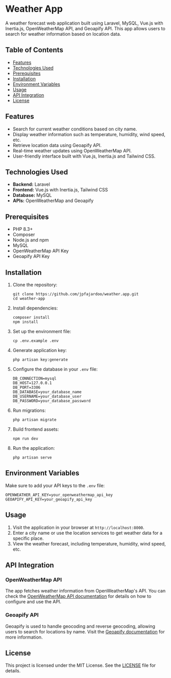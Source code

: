 <h1>Weather App</h1>
<p>A weather forecast web application built using Laravel, MySQL, Vue.js with Inertia.js, OpenWeatherMap API, and Geoapify API. This app allows users to search for weather information based on location data.</p>

<h2>Table of Contents</h2>
<ul>
    <li><a href="#features">Features</a></li>
    <li><a href="#technologies-used">Technologies Used</a></li>
    <li><a href="#prerequisites">Prerequisites</a></li>
    <li><a href="#installation">Installation</a></li>
    <li><a href="#environment-variables">Environment Variables</a></li>
    <li><a href="#usage">Usage</a></li>
    <li><a href="#api-integration">API Integration</a></li>
    <li><a href="#license">License</a></li>
</ul>

<h2 id="features">Features</h2>
<ul>
    <li>Search for current weather conditions based on city name.</li>
    <li>Display weather information such as temperature, humidity, wind speed, etc.</li>
    <li>Retrieve location data using Geoapify API.</li>
    <li>Real-time weather updates using OpenWeatherMap API.</li>
    <li>User-friendly interface built with Vue.js, Inertia.js and Tailwind CSS.</li>
</ul>

<h2 id="technologies-used">Technologies Used</h2>
<ul>
    <li><strong>Backend:</strong> Laravel</li>
    <li><strong>Frontend:</strong> Vue.js with Inertia.js, Tailwind CSS</li>
    <li><strong>Database:</strong> MySQL</li>
    <li><strong>APIs:</strong> OpenWeatherMap and Geoapify</li>
</ul>

<h2 id="prerequisites">Prerequisites</h2>
<ul>
    <li>PHP 8.3+</li>
    <li>Composer</li>
    <li>Node.js and npm</li>
    <li>MySQL</li>
    <li>OpenWeatherMap API Key</li>
    <li>Geoapify API Key</li>
</ul>

<h2 id="installation">Installation</h2>
<ol>
    <li>Clone the repository:
        <pre><code>git clone https://github.com/jpfajardoo/weather.app.git
cd weather-app</code></pre>
    </li>
    <li>Install dependencies:
        <pre><code>composer install
npm install</code></pre>
    </li>
    <li>Set up the environment file:
        <pre><code>cp .env.example .env</code></pre>
    </li>
    <li>Generate application key:
        <pre><code>php artisan key:generate</code></pre>
    </li>
    <li>Configure the database in your <code>.env</code> file:
        <pre><code>DB_CONNECTION=mysql
DB_HOST=127.0.0.1
DB_PORT=3306
DB_DATABASE=your_database_name
DB_USERNAME=your_database_user
DB_PASSWORD=your_database_password</code></pre>
    </li>
    <li>Run migrations:
        <pre><code>php artisan migrate</code></pre>
    </li>
    <li>Build frontend assets:
        <pre><code>npm run dev</code></pre>
    </li>
    <li>Run the application:
        <pre><code>php artisan serve</code></pre>
    </li>
</ol>

<h2 id="environment-variables">Environment Variables</h2>
<p>Make sure to add your API keys to the <code>.env</code> file:</p>
<pre><code>OPENWEATHER_API_KEY=your_openweathermap_api_key
GEOAPIFY_API_KEY=your_geoapify_api_key</code></pre>

<h2 id="usage">Usage</h2>
<ol>
    <li>Visit the application in your browser at <code>http://localhost:8000</code>.</li>
    <li>Enter a city name or use the location services to get weather data for a specific place.</li>
    <li>View the weather forecast, including temperature, humidity, wind speed, etc.</li>
</ol>

<h2 id="api-integration">API Integration</h2>
<h3>OpenWeatherMap API</h3>
<p>The app fetches weather information from OpenWeatherMap's API. You can check the <a href="https://openweathermap.org/api">OpenWeatherMap API documentation</a> for details on how to configure and use the API.</p>

<h3>Geoapify API</h3>
<p>Geoapify is used to handle geocoding and reverse geocoding, allowing users to search for locations by name. Visit the <a href="https://www.geoapify.com/developers">Geoapify documentation</a> for more information.</p>

<h2 id="license">License</h2>
<p>This project is licensed under the MIT License. See the <a href="LICENSE">LICENSE</a> file for details.</p>